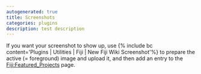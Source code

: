 ```yaml
---
autogenerated: true
title: Screenshots
categories: plugins
description: test description
---
```


<fijirandomsnapshot all="true" />

If you want your screenshot to show up, use {% include bc content='Plugins | Utilities | Fiji | New Fiji Wiki Screenshot'%} to prepare the active (= foreground) image and upload it, and then add an entry to the [Fiji:Featured\_Projects](Fiji_Featured_Projects) page.
